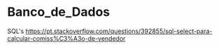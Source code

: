 # Banco_de_Dados
SQL's
https://pt.stackoverflow.com/questions/392855/sql-select-para-calcular-comiss%C3%A3o-de-vendedor
